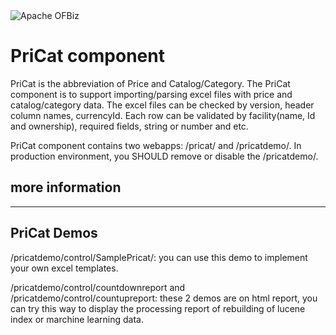 <img src="https://ofbiz.apache.org/images/ofbiz_logo.png" alt="Apache OFBiz" />

# PriCat component
PriCat is the abbreviation of Price and Catalog/Category. The PriCat component is to support importing/parsing excel files with price and catalog/category data. The excel files can be checked by version, header column names, currencyId. Each row can be validated by facility(name, Id and ownership), required fields, string or number and etc.

PriCat component contains two webapps: /pricat/ and /pricatdemo/. In production environment, you SHOULD remove or disable the /pricatdemo/.

## more information
---------------------------------------
PriCat Demos
---------------------------------------
/pricatdemo/control/SamplePricat/: you can use this demo to implement your own excel templates.

/pricatdemo/control/countdownreport and /pricatdemo/control/countupreport: these 2 demos are on html report, you can try this way to display the processing report of rebuilding of lucene index or marchine learning data.